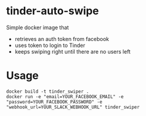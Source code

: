 # tinder-auto-swipe

Simple docker image that
- retrieves an auth token from facebook
- uses token to login to Tinder
- keeps swiping right until there are no users left

# Usage

```
docker build -t tinder_swiper .
docker run -e "email=YOUR_FACEBOOK_EMAIL" -e "password=YOUR_FACEBOOK_PASSWORD" -e "webhook_url=YOUR_SLACK_WEBHOOK_URL" tinder_swiper
```
